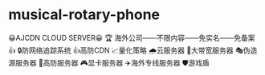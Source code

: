 # musical-rotary-phone
😀AJCDN CLOUD SERVER😀 🏆 海外公司——不限内容——免实名——免备案 👍 🔒防网络追踪系统              👍高防CDN 📈量化策略                 🌧云服务器 📌大带宽服务器         🎭伪造源服务器 🚀高防服务器             🎮显卡服务器 ✈️海外专线服务器      🛡游戏盾
